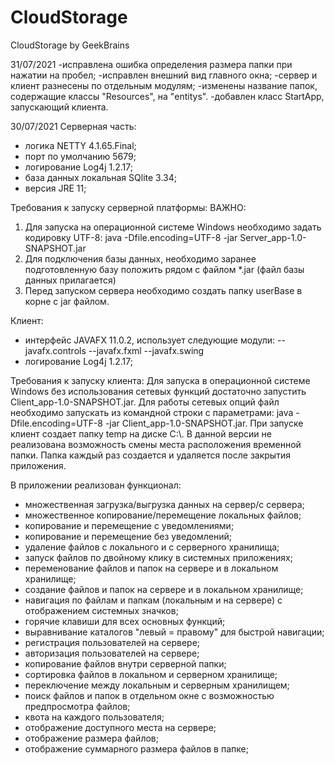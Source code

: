# CloudStorage
CloudStorage by GeekBrains

31/07/2021
-исправлена ошибка определения размера папки при нажатии на пробел;
-исправлен внешний вид главного окна;
-сервер и клиент разнесены по отдельным модулям;
-изменены название папок, содержащие классы "Resources", на "entitys".
-добавлен класс StartApp, запускающий клиента.

30/07/2021
Серверная часть:
- логика NETTY 4.1.65.Final;
- порт по умолчанию 5679;
- логирование Log4j 1.2.17;
- база данных локальная SQlite 3.34;
- версия JRE 11;

Требования к запуску серверной платформы:
ВАЖНО:
1. Для запуска на операционной системе Windows необходимо задать кодировку UTF-8:
java -Dfile.encoding=UTF-8 -jar Server_app-1.0-SNAPSHOT.jar
2. Для подключения базы данных, необходимо заранее подготовленную базу положить рядом с файлом *.jar (файл базы данных прилагается)
3. Перед запуском сервера необходимо создать папку userBase в корне с jar файлом.

Клиент:
- интерфейс JAVAFX 11.0.2, использует следующие модули:
--javafx.controls
--javafx.fxml
--javafx.swing
- логирование Log4j 1.2.17;

Требования к запуску клиента:
Для запуска в операционной системе Windows без использования сетевых функций достаточно запустить Client_app-1.0-SNAPSHOT.jar.
Для работы сетевых опций файл необходимо запускать из командной строки с параметрами: java -Dfile.encoding=UTF-8 -jar Client_app-1.0-SNAPSHOT.jar.
При запуске клиент создает папку temp на диске C:\\. В данной версии не реализована возможность смены места расположения временной папки.
Папка каждый раз создается и удаляется после закрытия приложения.

В приложении реализован функционал:
- множественная загрузка/выгрузка данных на сервер/с сервера;
- множественное копирование/перемещение локальных файлов;
- копирование и перемещение с уведомлениями;
- копирование и перемещение без уведомлений;
- удаление файлов с локального и с серверного хранилища;
- запуск файлов по двойному клику в системных приложениях;
- переменование файлов и папок на сервере и в локальном хранилище;
- создание файлов и папок на сервере и в локальном хранилище;
- навигация по файлам и папкам (локальным и на сервере) с отображением системных значков;
- горячие клавиши для всех основных функций;
- выравнивание каталогов "левый = правому" для быстрой навигации;
- регистрация пользователей на сервере;
- авторизация пользователей на сервере;
- копирование файлов внутри серверной папки;
- сортировка файлов в локальном и серверном хранилище;
- переключение между локальным и серверным хранилищем;
- поиск файлов и папок в отдельном окне с возможностью предпросмотра файлов;
- квота на каждого пользователя;
- отображение доступного места на сервере;
- отображение размера файлов;
- отображение суммарного размера файлов в папке;
